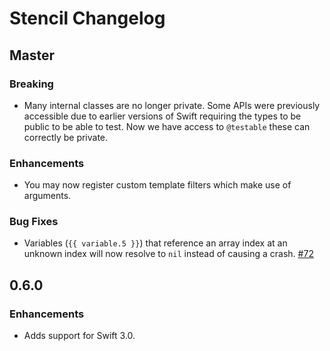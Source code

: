 # Stencil Changelog

## Master

### Breaking

- Many internal classes are no longer private. Some APIs were previously
  accessible due to earlier versions of Swift requiring the types to be public
  to be able to test. Now we have access to `@testable` these can correctly be
  private.

### Enhancements

- You may now register custom template filters which make use of arguments.

### Bug Fixes

- Variables (`{{ variable.5 }}`) that reference an array index at an unknown
  index will now resolve to `nil` instead of causing a crash.
  [#72](https://github.com/kylef/Stencil/issues/72)


## 0.6.0

### Enhancements

- Adds support for Swift 3.0.
